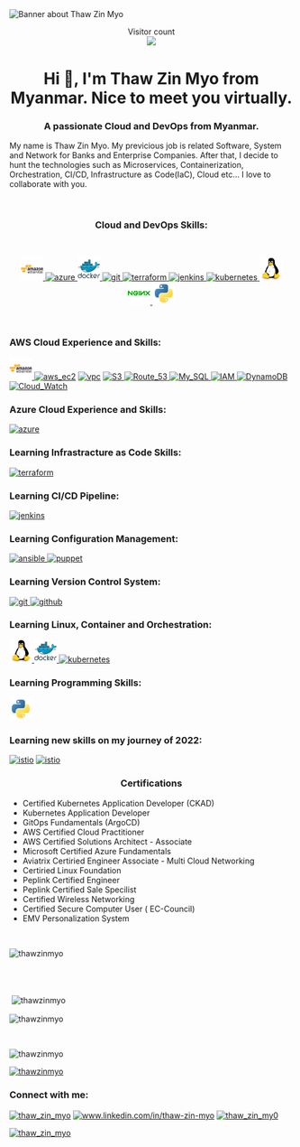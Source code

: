 <img src="https://media-exp1.licdn.com/dms/image/C4E16AQGrsv8NUTSujg/profile-displaybackgroundimage-shrink_200_800/0/1603801649758?e=1648684800&v=beta&t=BQWrHnZ_XW7v0hiUZs6bwMbkPg5DbIIT9fGvJOKzT5A" alt="Banner about Thaw Zin Myo">
<p align="center"> 
  Visitor count<br>
  <img src="https://profile-counter.glitch.me/thawzinmyo/count.svg" />
</p>
<h1 align="center">Hi 👋, I'm Thaw Zin Myo from Myanmar. Nice to meet you virtually.</h1>
<h3 align="center">A passionate Cloud and DevOps from Myanmar.</h3>



<p align="left">
My name is Thaw Zin Myo. My previcious job is related Software, System and Network for Banks and Enterprise Companies. After that, I decide to hunt the technologies such as Microservices, Containerization, Orchestration, CI/CD, Infrastructure as Code(IaC), Cloud etc... I love to collaborate with you. 

</p>

</br>


<h3 align="center">Cloud and DevOps Skills:</h3>

</br>
<p align="center"> <a href="https://aws.amazon.com" target="_blank" rel="noreferrer"> <img src="https://raw.githubusercontent.com/devicons/devicon/master/icons/amazonwebservices/amazonwebservices-original-wordmark.svg" alt="aws" width="40" height="40"/> </a> <a href="https://azure.microsoft.com/en-in/" target="_blank" rel="noreferrer"> <img src="https://www.vectorlogo.zone/logos/microsoft_azure/microsoft_azure-icon.svg" alt="azure" width="40" height="40"/> </a> <a href="https://www.docker.com/" target="_blank" rel="noreferrer"> <img src="https://raw.githubusercontent.com/devicons/devicon/master/icons/docker/docker-original-wordmark.svg" alt="docker" width="40" height="40"/> </a> <a href="https://git-scm.com/" target="_blank" rel="noreferrer"> <img src="https://www.vectorlogo.zone/logos/git-scm/git-scm-icon.svg" alt="git" width="40" height="40"/> </a> 
<a href="https://www.terraform.io" target="_blank" rel="noreferrer"><img src="https://img.icons8.com/color/50/000000/terraform.png" alt="terraform" width="40" height="40"/> </a><a href="https://www.jenkins.io" target="_blank" rel="noreferrer"> <img src="https://www.vectorlogo.zone/logos/jenkins/jenkins-icon.svg" alt="jenkins" width="40" height="40"/> </a> <a href="https://kubernetes.io" target="_blank" rel="noreferrer"> <img src="https://www.vectorlogo.zone/logos/kubernetes/kubernetes-icon.svg" alt="kubernetes" width="40" height="40"/> </a> <a href="https://www.linux.org/" target="_blank" rel="noreferrer"> <img src="https://raw.githubusercontent.com/devicons/devicon/master/icons/linux/linux-original.svg" alt="linux" width="40" height="40"/> </a> <a href="https://www.nginx.com" target="_blank" rel="noreferrer"> <img src="https://raw.githubusercontent.com/devicons/devicon/master/icons/nginx/nginx-original.svg" alt="nginx" width="40" height="40"/> </a> <a href="https://www.python.org" target="_blank" rel="noreferrer"> <img src="https://raw.githubusercontent.com/devicons/devicon/master/icons/python/python-original.svg" alt="python" width="40" height="40"/> </a> </p>

<p align="left"> 

</br>

### AWS Cloud Experience and Skills:

<a href="https://aws.amazon.com" target="_blank" rel="noreferrer"> <img src="https://raw.githubusercontent.com/devicons/devicon/master/icons/amazonwebservices/amazonwebservices-original-wordmark.svg" alt="aws" width="40" height="40"/> </a>
<a href="https://aws.amazon.com" target="_blank" rel="noreferrer"> <img src="https://cdn2.iconfinder.com/data/icons/amazon-aws-stencils/100/Compute__Networking_copy_Amazon_EC2---128.png" alt="aws_ec2"
width="40" height="40"/></a></a>
<a href="https://aws.amazon.com" target="_blank" rel="noreferrer"> <img src="https://cdn2.iconfinder.com/data/icons/amazon-aws-stencils/100/Non-Service_Specific_copy_Virtual_Private_CLoud_-128.png" alt="vpc" width="40" height="40"/></a> <a href="https://aws.amazon.com" target="_blank" rel="noreferrer"> <img src="https://cdn2.iconfinder.com/data/icons/amazon-aws-stencils/100/Storage__Content_Delivery_Amazon_S3_Bucket_with_Objects-128.png" alt="S3" width="40" height="40"/></a><a href="https://aws.amazon.com" target="_blank" rel="noreferrer"> <img src="https://cdn2.iconfinder.com/data/icons/amazon-aws-stencils/100/Compute__Networking_copy_Amazon_Route_53-128.png" alt="Route_53" width="40" height="40"/></a><a href="https://aws.amazon.com" target="_blank" rel="noreferrer"> <img src="https://cdn2.iconfinder.com/data/icons/amazon-aws-stencils/100/Database_copy_Amazon_RDS_MySQL_DB_Instance-128.png" alt="My_SQL" width="40" height="40"/></a><a href="https://aws.amazon.com" target="_blank" rel="noreferrer"> <img src="https://cdn2.iconfinder.com/data/icons/amazon-aws-stencils/100/Deployment__Management_copy_IAM-128.png" alt="IAM" width="40" height="40"/></a><a href="https://aws.amazon.com" target="_blank" rel="noreferrer"> <img src="https://cdn2.iconfinder.com/data/icons/amazon-aws-stencils/100/Database_copy_DynamoDB-128.png" alt="DynamoDB" width="40" height="40"/></a><a href="https://aws.amazon.com" target="_blank" rel="noreferrer"> <img src="https://cdn2.iconfinder.com/data/icons/amazon-aws-stencils/100/Deployment__Management_copy_CloudWatch_Alarm-128.png" alt="Cloud_Watch" width="40" height="40"/></a>


### Azure Cloud Experience and Skills:
 <a href="https://azure.microsoft.com/en-in/" target="_blank" rel="noreferrer"> <img src="https://www.vectorlogo.zone/logos/microsoft_azure/microsoft_azure-icon.svg" alt="azure" width="40" height="40"/> </a>
 
### Learning Infrastracture as Code Skills:

<a href="https://www.terraform.io" target="_blank" rel="noreferrer"><img src="https://img.icons8.com/color/50/000000/terraform.png" alt="terraform" width="40" height="40"/> </a>


### Learning CI/CD Pipeline:
 <a href="https://www.jenkins.io" target="_blank" rel="noreferrer"> <img src="https://www.vectorlogo.zone/logos/jenkins/jenkins-icon.svg" alt="jenkins" width="40" height="40"/> </a>


### Learning Configuration Management:
<a href="https://www.ansible.com" target="_blank" rel="noreferrer"><img src="https://img.icons8.com/color/48/000000/ansible.png" alt="ansible" width="40" height="40"/> </a> <a href="https://www.puppet.com" target="_blank" rel="noreferrer"> <img src="https://puppet.com/favicon.ico" alt="puppet" width="40" height="40"/> </a>

### Learning Version Control System:
<a href="https://git-scm.com/" target="_blank" rel="noreferrer"> <img src="https://www.vectorlogo.zone/logos/git-scm/git-scm-icon.svg" alt="git" width="40" height="40"/> </a>
<a href="https://https://github.com" target="_blank" rel="noreferrer"> <img src="https://img.icons8.com/glyph-neue/64/000000/github.png" alt="github" width="40" height="40"/></a>

### Learning Linux, Container and Orchestration:

<a href="https://www.linux.org/" target="_blank" rel="noreferrer"> <img src="https://raw.githubusercontent.com/devicons/devicon/master/icons/linux/linux-original.svg" alt="linux" width="40" height="40"/> </a>
<a href="https://www.docker.com/" target="_blank" rel="noreferrer"> <img src="https://raw.githubusercontent.com/devicons/devicon/master/icons/docker/docker-original-wordmark.svg" alt="docker" width="40" height="40"/> </a> <a href="https://kubernetes.io" target="_blank" rel="noreferrer"> <img src="https://www.vectorlogo.zone/logos/kubernetes/kubernetes-icon.svg" alt="kubernetes" width="40" height="40"/> </a>

### Learning Programming Skills:

<a href="https://www.python.org" target="_blank" rel="noreferrer"> <img src="https://raw.githubusercontent.com/devicons/devicon/master/icons/python/python-original.svg" alt="python" width="40" height="40"/> </a> 

### Learning new skills on my journey of 2022:
<a href="https://istio.io" target="_blank" rel="noreferrer"> <img src="https://mia-platform.eu/wp-content/uploads/2021/09/Istio.png" alt="istio" width="40" height="40"/></a> <a href="https://helm.sh" target="_blank" rel="noreferrer"> <img src="https://cncf-branding.netlify.app/img/projects/helm/icon/color/helm-icon-color.png" alt="istio" width="40" height="40"/></a>

</p>

<h3 align="center">Certifications</h3>

- Certified Kubernetes Application Developer (CKAD)
- Kubernetes Application Developer
- GitOps Fundamentals (ArgoCD)
- AWS Certified Cloud Practitioner
- AWS Certified Solutions Architect - Associate
- Microsoft Certified Azure Fundamentals
- Aviatrix Certiried Engineer Associate - Multi Cloud Networking
- Certiried Linux Foundation
- Peplink Certified Engineer
- Peplink Certified Sale Specilist
- Certified Wireless Networking
- Certified Secure Computer User ( EC-Council)
- EMV Personalization System

</br>

<p><img align="left" src="https://github-readme-stats.vercel.app/api/top-langs?username=thawzinmyo&show_icons=true&locale=en&layout=compact" alt="thawzinmyo" /></p>

</br>
</br>
</br>
</br>

<p>&nbsp;<img align="center" src="https://github-readme-stats.vercel.app/api?username=thawzinmyo&show_icons=true&locale=en" alt="thawzinmyo" /></p>

<p><img align="center" src="https://github-readme-streak-stats.herokuapp.com/?user=thawzinmyo&" alt="thawzinmyo" /></p>

</br>

<p align="left"> <img src="https://komarev.com/ghpvc/?username=thawzinmyo&label=Profile%20views&color=0e75b6&style=flat" alt="thawzinmyo" /> </p>

<p align="left"> <a href="https://github.com/ryo-ma/github-profile-trophy"><img src="https://github-profile-trophy.vercel.app/?username=thawzinmyo" alt="thawzinmyo" /></a> </p>


<h3 align="left">Connect with me:</h3>
<p align="left">
<a href="https://twitter.com/thaw_zin_myo" target="blank"><img align="center" src="https://raw.githubusercontent.com/rahuldkjain/github-profile-readme-generator/master/src/images/icons/Social/twitter.svg" alt="thaw_zin_myo" height="30" width="40" /></a>
<a href="https://linkedin.com/in/www.linkedin.com/in/thaw-zin-myo" target="blank"><img align="center" src="https://raw.githubusercontent.com/rahuldkjain/github-profile-readme-generator/master/src/images/icons/Social/linked-in-alt.svg" alt="www.linkedin.com/in/thaw-zin-myo" height="30" width="40" /></a>
<a href="https://instagram.com/thaw_zin_my0" target="blank"><img align="center" src="https://raw.githubusercontent.com/rahuldkjain/github-profile-readme-generator/master/src/images/icons/Social/instagram.svg" alt="thaw_zin_my0" height="30" width="40" /></a>

<p align="left"> <a href="https://twitter.com/thaw_zin_myo" target="blank"><img src="https://img.shields.io/twitter/follow/thaw_zin_myo?logo=twitter&style=for-the-badge" alt="thaw_zin_myo" /></a> </p>



